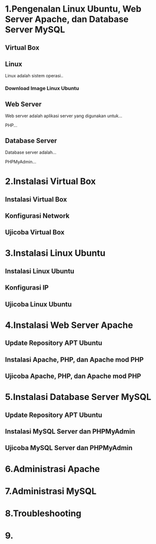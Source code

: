 # 1.Pengenalan Linux Ubuntu, Web Server Apache, dan Database Server MySQL

## Virtual Box

## Linux
Linux adalah sistem operasi..

### Download Image Linux Ubuntu

## Web Server
Web server adalah aplikasi server yang digunakan untuk...

PHP...

## Database Server
Database server adalah...

PHPMyAdmin...

# 2.Instalasi Virtual Box
## Instalasi Virtual Box
## Konfigurasi Network
## Ujicoba Virtual Box

# 3.Instalasi Linux Ubuntu
## Instalasi Linux Ubuntu
## Konfigurasi IP
## Ujicoba Linux Ubuntu

# 4.Instalasi Web Server Apache
## Update Repository APT Ubuntu
## Instalasi Apache, PHP, dan Apache mod PHP
## Ujicoba Apache, PHP, dan Apache mod PHP

# 5.Instalasi Database Server MySQL
## Update Repository APT Ubuntu
## Instalasi MySQL Server dan PHPMyAdmin
## Ujicoba MySQL Server dan PHPMyAdmin

# 6.Administrasi Apache

# 7.Administrasi MySQL

# 8.Troubleshooting

# 9.
